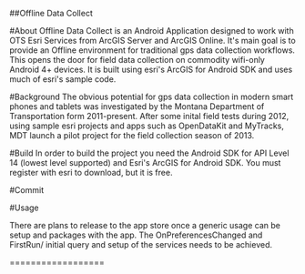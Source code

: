 ##Offline Data Collect

#About
Offline Data Collect is an Android Application designed to work with OTS Esri Services from ArcGIS Server and ArcGIS Online.
It's main goal is to provide an Offline environment for traditional gps data collection workflows.  This opens the door for field data collection on commodity wifi-only Android 4+ devices.  It is built using esri's ArcGIS for Android SDK and uses much of esri's sample code.

#Background
The obvious potential for gps data collection in modern smart phones and tablets was investigated by the Montana Department of Transportation form 2011-present.  After some inital field tests during 2012, using sample esri projects and apps such as OpenDataKit and MyTracks, MDT launch a pilot project for the field collection season of 2013.

#Build
In order to build the project you need the Android SDK for API Level 14 (lowest level supported) and Esri's ArcGIS for Android SDK.  You must register with esri to download, but it is free.


#Commit


#Usage


There are plans to release to the app store once a generic usage can be setup and packages with the app.  The OnPreferencesChanged and FirstRun/ initial query and setup of the services needs to be achieved.



==================    
